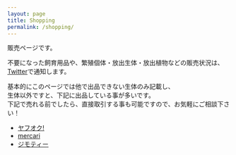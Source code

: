 ```yaml
---
layout: page
title: Shopping
permalink: /shopping/
---
```


販売ページです。

不要になった飼育用品や、繁殖個体・放出生体・放出植物などの販売状況は、  
[Twitter](https://twitter.com/ikimonooki)で通知します。  

基本的にこのページでは他で出品できない生体のみ記載し、  
生体以外ですと、下記に出品している事が多いです。  
下記で売れる前でしたら、直接取引する事も可能ですので、お気軽にご相談下さい！

* [ヤフオク!](https://auctions.yahoo.co.jp/seller/mitsuaki1229)
* [mercari](https://www.mercari.com/jp/u/280759301/)
* [ジモティー](https://jmty.jp/profiles/5f76963d85b18c51604d6a6a)

<!-- * [Books](/shopping/books)
* [Creatures](/shopping/creatures)
* [Goods](/shopping/goods)
* [Plants](/shopping/plants) -->
